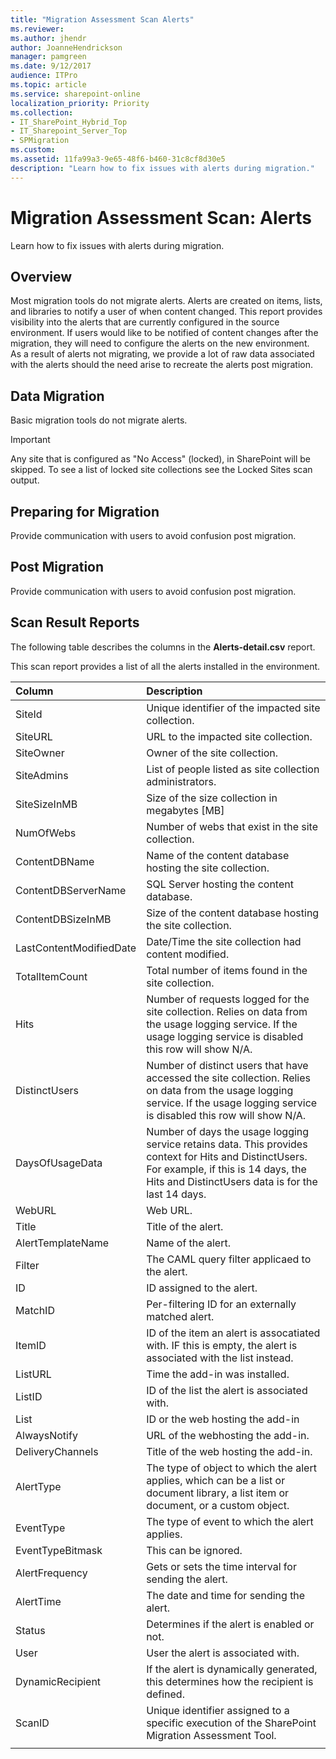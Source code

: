```yaml
---
title: "Migration Assessment Scan Alerts"
ms.reviewer: 
ms.author: jhendr
author: JoanneHendrickson
manager: pamgreen
ms.date: 9/12/2017
audience: ITPro
ms.topic: article
ms.service: sharepoint-online
localization_priority: Priority
ms.collection:
- IT_SharePoint_Hybrid_Top
- IT_Sharepoint_Server_Top
- SPMigration
ms.custom: 
ms.assetid: 11fa99a3-9e65-48f6-b460-31c8cf8d30e5
description: "Learn how to fix issues with alerts during migration."
---
```


# Migration Assessment Scan: Alerts

Learn how to fix issues with alerts during migration.
  
## Overview

Most migration tools do not migrate alerts. Alerts are created on items, lists, and libraries to notify a user of when content changed. This report provides visibility into the alerts that are currently configured in the source environment. If users would like to be notified of content changes after the migration, they will need to configure the alerts on the new environment.   As a result of alerts not migrating, we provide a lot of raw data associated with the alerts should the need arise to recreate the alerts post migration.
  
## Data Migration

Basic migration tools do not migrate alerts.
  
> [!IMPORTANT]
> Any site that is configured as "No Access" (locked), in SharePoint will be skipped. To see a list of locked site collections see the Locked Sites scan output. 
  
## Preparing for Migration

Provide communication with users to avoid confusion post migration.
  
## Post Migration

Provide communication with users to avoid confusion post migration.
  
## Scan Result Reports

The following table describes the columns in the **Alerts-detail.csv** report. 
  
This scan report provides a list of all the alerts installed in the environment.
  
|**Column**|**Description**|
|:-----|:-----|
|SiteId  <br/> |Unique identifier of the impacted site collection.  <br/> |
|SiteURL  <br/> |URL to the impacted site collection.  <br/> |
|SiteOwner  <br/> |Owner of the site collection.  <br/> |
|SiteAdmins  <br/> |List of people listed as site collection administrators.  <br/> |
|SiteSizeInMB  <br/> |Size of the size collection in megabytes [MB]  <br/> |
|NumOfWebs  <br/> |Number of webs that exist in the site collection.  <br/> |
|ContentDBName  <br/> |Name of the content database hosting the site collection.  <br/> |
|ContentDBServerName  <br/> |SQL Server hosting the content database.  <br/> |
|ContentDBSizeInMB  <br/> |Size of the content database hosting the site collection.  <br/> |
|LastContentModifiedDate  <br/> |Date/Time the site collection had content modified.  <br/> |
|TotalItemCount  <br/> |Total number of items found in the site collection.  <br/> |
|Hits  <br/> |Number of requests logged for the site collection. Relies on data from the usage logging service. If the usage logging service is disabled this row will show N/A.  <br/> |
|DistinctUsers  <br/> |Number of distinct users that have accessed the site collection. Relies on data from the usage logging service. If the usage logging service is disabled this row will show N/A.  <br/> |
|DaysOfUsageData  <br/> |Number of days the usage logging service retains data. This provides context for Hits and DistinctUsers. For example, if this is 14 days, the Hits and DistinctUsers data is for the last 14 days.  <br/> |
|WebURL  <br/> |Web URL.  <br/> |
|Title  <br/> |Title of the alert.  <br/> |
|AlertTemplateName  <br/> |Name of the alert.  <br/> |
|Filter  <br/> |The CAML query filter applicaed to the alert.  <br/> |
|ID  <br/> |ID assigned to the alert.  <br/> |
|MatchID  <br/> |Per-filtering ID for an externally matched alert.  <br/> |
|ItemID  <br/> |ID of the item an alert is assocatiated with. IF this is empty, the alert is associated with the list instead.  <br/> |
|ListURL  <br/> |Time the add-in was installed.  <br/> |
|ListID  <br/> |ID of the list the alert is associated with.  <br/> |
|List  <br/> |ID or the web hosting the add-in  <br/> |
|AlwaysNotify  <br/> |URL of the webhosting the add-in.  <br/> |
|DeliveryChannels  <br/> |Title of the web hosting the add-in.  <br/> |
|AlertType  <br/> |The type of object to which the alert applies, which can be a list or document library, a list item or document, or a custom object.  <br/> |
|EventType  <br/> |The type of event to which the alert applies.  <br/> |
|EventTypeBitmask  <br/> |This can be ignored.  <br/> |
|AlertFrequency  <br/> |Gets or sets the time interval for sending the alert.  <br/> |
|AlertTime  <br/> |The date and time for sending the alert.  <br/> |
|Status  <br/> |Determines if the alert is enabled or not.  <br/> |
|User  <br/> |User the alert is associated with.  <br/> |
|DynamicRecipient  <br/> |If the alert is dynamically generated, this determines how the recipient is defined.  <br/> |
|ScanID  <br/> |Unique identifier assigned to a specific execution of the SharePoint Migration Assessment Tool.  <br/> |
|||
   


